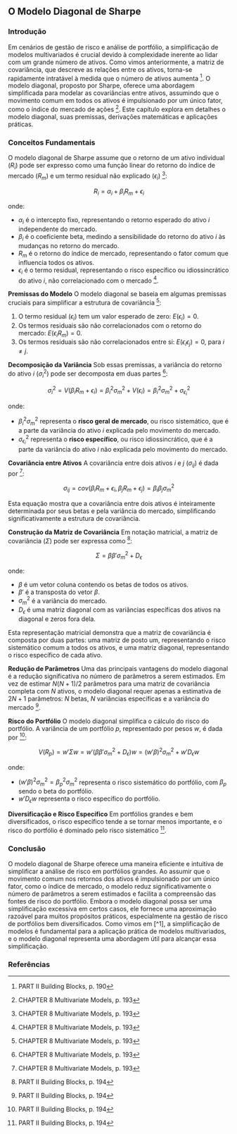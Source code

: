 ## O Modelo Diagonal de Sharpe

### Introdução
Em cenários de gestão de risco e análise de portfólio, a simplificação de modelos multivariados é crucial devido à complexidade inerente ao lidar com um grande número de ativos. Como vimos anteriormente, a matriz de covariância, que descreve as relações entre os ativos, torna-se rapidamente intratável à medida que o número de ativos aumenta [^2]. O modelo diagonal, proposto por Sharpe, oferece uma abordagem simplificada para modelar as covariâncias entre ativos, assumindo que o movimento comum em todos os ativos é impulsionado por um único fator, como o índice do mercado de ações [^5]. Este capítulo explora em detalhes o modelo diagonal, suas premissas, derivações matemáticas e aplicações práticas.

### Conceitos Fundamentais

O modelo diagonal de Sharpe assume que o retorno de um ativo individual ($R_i$) pode ser expresso como uma função linear do retorno do índice de mercado ($R_m$) e um termo residual não explicado ($\epsilon_i$) [^5]:

$$ R_i = \alpha_i + \beta_i R_m + \epsilon_i $$

onde:
*   $\alpha_i$ é o intercepto fixo, representando o retorno esperado do ativo $i$ independente do mercado.
*   $\beta_i$ é o coeficiente beta, medindo a sensibilidade do retorno do ativo $i$ às mudanças no retorno do mercado.
*   $R_m$ é o retorno do índice de mercado, representando o fator comum que influencia todos os ativos.
*   $\epsilon_i$ é o termo residual, representando o risco específico ou idiossincrático do ativo $i$, não correlacionado com o mercado [^5].

**Premissas do Modelo**
O modelo diagonal se baseia em algumas premissas cruciais para simplificar a estrutura de covariância [^5]:
1.  O termo residual ($\epsilon_i$) tem um valor esperado de zero: $E(\epsilon_i) = 0$.
2.  Os termos residuais são não correlacionados com o retorno do mercado: $E(\epsilon_i R_m) = 0$.
3.  Os termos residuais são não correlacionados entre si: $E(\epsilon_i \epsilon_j) = 0$, para $i \neq j$.

**Decomposição da Variância**
Sob essas premissas, a variância do retorno do ativo $i$ (${\sigma_i}^2$) pode ser decomposta em duas partes [^5]:

$$ {\sigma_i}^2 = V(\beta_i R_m + \epsilon_i) = {\beta_i}^2 {\sigma_m}^2 + V(\epsilon_i) = {\beta_i}^2 {\sigma_m}^2 + {\sigma_{\epsilon_i}}^2 $$

onde:
*   ${\beta_i}^2 {\sigma_m}^2$ representa o **risco geral de mercado**, ou risco sistemático, que é a parte da variância do ativo $i$ explicada pelo movimento do mercado.
*   ${\sigma_{\epsilon_i}}^2$ representa o **risco específico**, ou risco idiossincrático, que é a parte da variância do ativo $i$ não explicada pelo movimento do mercado.

**Covariância entre Ativos**
A covariância entre dois ativos $i$ e $j$ (${\sigma_{ij}}$) é dada por [^5]:

$$ {\sigma_{ij}} = cov(\beta_i R_m + \epsilon_i, \beta_j R_m + \epsilon_j) = \beta_i \beta_j {\sigma_m}^2 $$

Esta equação mostra que a covariância entre dois ativos é inteiramente determinada por seus betas e pela variância do mercado, simplificando significativamente a estrutura de covariância.

**Construção da Matriz de Covariância**
Em notação matricial, a matriz de covariância ($\Sigma$) pode ser expressa como [^6]:

$$ \Sigma = \beta \beta' {\sigma_m}^2 + D_\epsilon $$

onde:
*   $\beta$ é um vetor coluna contendo os betas de todos os ativos.
*   $\beta'$ é a transposta do vetor $\beta$.
*   ${\sigma_m}^2$ é a variância do mercado.
*   $D_\epsilon$ é uma matriz diagonal com as variâncias específicas dos ativos na diagonal e zeros fora dela.

Esta representação matricial demonstra que a matriz de covariância é composta por duas partes: uma matriz de posto um, representando o risco sistemático comum a todos os ativos, e uma matriz diagonal, representando o risco específico de cada ativo.

**Redução de Parâmetros**
Uma das principais vantagens do modelo diagonal é a redução significativa no número de parâmetros a serem estimados. Em vez de estimar $N(N+1)/2$ parâmetros para uma matriz de covariância completa com $N$ ativos, o modelo diagonal requer apenas a estimativa de $2N + 1$ parâmetros: $N$ betas, $N$ variâncias específicas e a variância do mercado [^6].

**Risco do Portfólio**
O modelo diagonal simplifica o cálculo do risco do portfólio. A variância de um portfólio $p$, representado por pesos $w$, é dada por [^6]:

$$ V(R_p) = w' \Sigma w = w' (\beta \beta' {\sigma_m}^2 + D_\epsilon) w = (w' \beta)^2 {\sigma_m}^2 + w' D_\epsilon w $$

onde:
*   $(w' \beta)^2 {\sigma_m}^2 = {\beta_p}^2 {\sigma_m}^2$ representa o risco sistemático do portfólio, com ${\beta_p}$ sendo o beta do portfólio.
*   $w' D_\epsilon w$ representa o risco específico do portfólio.

**Diversificação e Risco Específico**
Em portfólios grandes e bem diversificados, o risco específico tende a se tornar menos importante, e o risco do portfólio é dominado pelo risco sistemático [^6].

### Conclusão
O modelo diagonal de Sharpe oferece uma maneira eficiente e intuitiva de simplificar a análise de risco em portfólios grandes. Ao assumir que o movimento comum nos retornos dos ativos é impulsionado por um único fator, como o índice de mercado, o modelo reduz significativamente o número de parâmetros a serem estimados e facilita a compreensão das fontes de risco do portfólio. Embora o modelo diagonal possa ser uma simplificação excessiva em certos casos, ele fornece uma aproximação razoável para muitos propósitos práticos, especialmente na gestão de risco de portfólios bem diversificados. Como vimos em [^1], a simplificação de modelos é fundamental para a aplicação prática de modelos multivariados, e o modelo diagonal representa uma abordagem útil para alcançar essa simplificação.

### Referências
[^2]: PART II Building Blocks, p. 190
[^5]: CHAPTER 8 Multivariate Models, p. 193
[^6]: PART II Building Blocks, p. 194
<!-- END -->